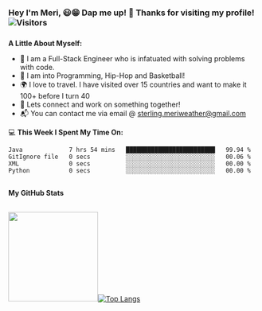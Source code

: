 ### Hey I'm Meri, 😃😁 Dap me up! 👊 **Thanks for visiting my profile!** ![Visitors](https://api.visitorbadge.io/api/visitors?path=https%3A%2F%2Fgithub.com%2FSLMeri%2FSLMeri&label=Visitors&labelColor=%2300b3bf&countColor=%23697689&style=plastic)
###
**A Little About Myself:**
- 🌊 I am a Full-Stack Engineer who is infatuated with solving problems with code. 
- 💬 I am into Programming, Hip-Hop and Basketball! 
- 🌍 I love to travel. I have visited over 15 countries and want to make it 100+ before I turn 40
- 📱 Lets connect and work on something together!
- 📬 You can contact me via email @ sterling.meriweather@gmail.com


💻 **This Week I Spent My Time On:**
<!--START_SECTION:waka-->
```text
Java             7 hrs 54 mins   █████████████████████████   99.94 %
GitIgnore file   0 secs          ░░░░░░░░░░░░░░░░░░░░░░░░░   00.06 %
XML              0 secs          ░░░░░░░░░░░░░░░░░░░░░░░░░   00.00 %
Python           0 secs          ░░░░░░░░░░░░░░░░░░░░░░░░░   00.00 %
```
<!--END_SECTION:waka-->

##
**My GitHub Stats**
##
<img height="180em" src="https://github-readme-stats.vercel.app/api?username=SLMeri&show_icons=true&hide_border=true&&count_private=true&include_all_commits=true" />[![Top Langs](https://github-readme-stats.vercel.app/api/top-langs/?username=SLMeri&layout=compact)](https://github.com/SLMeri/github-readme-stats)


<!--
**SLMeri/SLMeri** is a ✨ _special_ ✨ repository because its `README.md` (this file) appears on your GitHub profile.

Here are some ideas to get you started:

- 🔭 I’m currently working on ...
- 🌱 I’m currently learning ...
- 👯 I’m looking to collaborate on ...
- 🤔 I’m looking for help with ...

- 📫 How to reach me: ...
- 😄 Pronouns: ...
- ⚡ Fun fact: ...
-->
